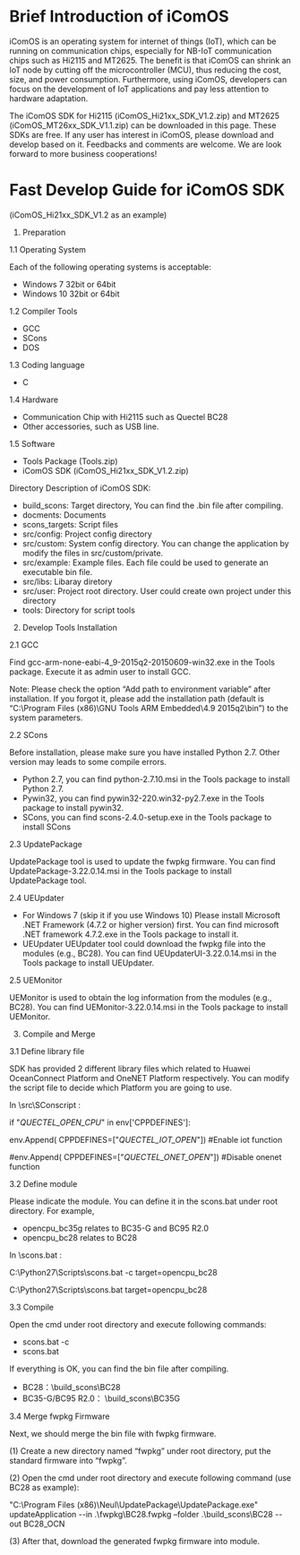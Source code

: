 # Brief Introduction of iComOS

iComOS is an operating system for internet of things (IoT), which can be running on communication chips, especially for NB-IoT communication chips such as Hi2115 and MT2625. The benefit is that iComOS can shrink an IoT node by cutting off the microcontroller (MCU), thus reducing the cost, size, and power consumption. Furthermore, using iComOS, developers can focus on the development of IoT applications and pay less attention to hardware adaptation.

The iComOS SDK for Hi2115 (iComOS_Hi21xx_SDK_V1.2.zip) and MT2625 (iComOS_MT26xx_SDK_V1.1.zip) can be downloaded in this page. These SDKs are free. If any user has interest in iComOS, please download and develop based on it. Feedbacks and comments are welcome. We are look forward to more business cooperations!


# Fast Develop Guide for iComOS SDK
(iComOS_Hi21xx_SDK_V1.2 as an example)

1.	Preparation

1.1 Operating System

Each of the following operating systems is acceptable:
-	Windows 7 32bit or 64bit
-	Windows 10 32bit or 64bit

1.2 Compiler Tools
-	GCC
-	SCons
-	DOS

1.3 Coding language
-	C

1.4 Hardware
-	Communication Chip with Hi2115 such as Quectel BC28
-	Other accessories, such as USB line.

1.5 Software
-	Tools Package (Tools.zip)
-	iComOS SDK (iComOS_Hi21xx_SDK_V1.2.zip)

Directory	Description of iComOS SDK:
-	build_scons: Target directory, You can find the .bin file after compiling.
-	docments:	Documents
-	scons_targets:	Script files
-	src/config:	Project config directory
-	src/custom:	System config directory. You can change the application by modify the files in src/custom/private.
-	src/example:	Example files. Each file could be used to generate an executable bin file.
-	src/libs:	Libaray diretory
-	src/user:	Project root directory. User could create own project under this directory 
-	tools:	Directory for script tools

2.	Develop Tools Installation

2.1 GCC

Find gcc-arm-none-eabi-4_9-2015q2-20150609-win32.exe in the Tools package. Execute it as admin user to install GCC.

Note:
Please check the option “Add path to environment variable” after installation. If you forgot it, please add the installation path (default is “C:\Program Files (x86)\GNU Tools ARM Embedded\4.9 2015q2\bin”) to the system parameters.

2.2 SCons

Before installation, please make sure you have installed Python 2.7. Other version may leads to some compile errors. 
-	Python 2.7, you can find python-2.7.10.msi in the Tools package to install Python 2.7.
-	Pywin32, you can find pywin32-220.win32-py2.7.exe in the Tools package to install pywin32.
-	SCons, you can find scons-2.4.0-setup.exe in the Tools package to install SCons

2.3 UpdatePackage

UpdatePackage tool is used to update the fwpkg firmware.
You can find UpdatePackage-3.22.0.14.msi in the Tools package to install UpdatePackage tool. 

2.4 UEUpdater
-	For Windows 7 (skip it if you use Windows 10)
Please install Microsoft .NET Framework (4.7.2 or higher version) first. 
You can find microsoft .NET framework 4.7.2.exe in the Tools package to install it.
-	UEUpdater
UEUpdater tool could download the fwpkg file into the modules (e.g., BC28).
You can find UEUpdaterUI-3.22.0.14.msi in the Tools package to install UEUpdater.

2.5 UEMonitor

UEMonitor is used to obtain the log information from the modules (e.g., BC28).
You can find UEMonitor-3.22.0.14.msi in the Tools package to install UEMonitor.

3.	Compile and Merge

3.1 Define library file

SDK has provided 2 different library files which related to Huawei OceanConnect Platform and OneNET Platform respectively. You can modify the script file to decide which Platform you are going to use. 

In \src\SConscript :

if "_QUECTEL_OPEN_CPU_" in env['CPPDEFINES']: 

env.Append( CPPDEFINES=["_QUECTEL_IOT_OPEN_"]) #Enable iot function 

#env.Append( CPPDEFINES=["_QUECTEL_ONET_OPEN_"]) #Disable onenet function

3.2 Define module

Please indicate the module. You can define it in the scons.bat under root directory. For example,
-	opencpu_bc35g relates to BC35-G and BC95 R2.0
-	opencpu_bc28 relates to BC28

In \scons.bat :

C:\Python27\Scripts\scons.bat -c target=opencpu_bc28 

C:\Python27\Scripts\scons.bat target=opencpu_bc28

3.3 Compile

Open the cmd under root directory and execute following commands:
-	scons.bat -c
-	scons.bat

If everything is OK, you can find the bin file after compiling.
-	BC28：\build_scons\BC28 
-	BC35-G/BC95 R2.0： \build_scons\BC35G 

3.4 Merge fwpkg Firmware

Next, we should merge the bin file with fwpkg firmware.

(1)	Create a new directory named “fwpkg” under root directory, put the standard firmware into “fwpkg”.

(2)	Open the cmd under root directory and execute following command (use BC28 as example):

"C:\Program Files (x86)\Neul\UpdatePackage\UpdatePackage.exe" updateApplication --in .\fwpkg\BC28.fwpkg –folder .\build_scons\BC28 --out BC28_OCN

(3)	After that, download the generated fwpkg firmware into module.
